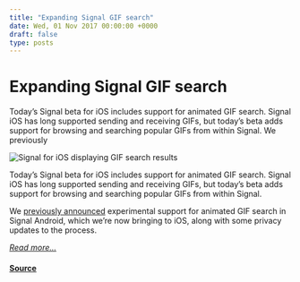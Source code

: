 ```yaml
---
title: "Expanding Signal GIF search"
date: Wed, 01 Nov 2017 00:00:00 +0000
draft: false
type: posts
---
```

# Expanding Signal GIF search





 Today’s Signal beta for iOS includes support for animated GIF search. Signal iOS has long supported sending and receiving GIFs, but today’s beta adds support for browsing and searching popular GIFs from within Signal. We previously

![Signal for iOS displaying GIF search results](/blog/images/giphy-ios-header.jpg)

Today’s Signal beta for iOS includes support for animated GIF search. Signal iOS has long supported sending and receiving GIFs, but today’s beta adds support for browsing and searching popular GIFs from within Signal.

We [previously announced](/blog/giphy-experiment) experimental support for animated GIF search in Signal Android, which we’re now bringing to iOS, along with some privacy updates to the process.

[_Read more..._](https://signal.org/blog/signal-and-giphy-update/)

#### [Source](https://signal.org/blog/signal-and-giphy-update/)

